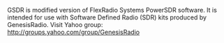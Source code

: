 GSDR is modified version of FlexRadio Systems PowerSDR software. It is intended for use with Software Defined Radio (SDR) kits produced by GenesisRadio.
Visit Yahoo group:
http://groups.yahoo.com/group/GenesisRadio